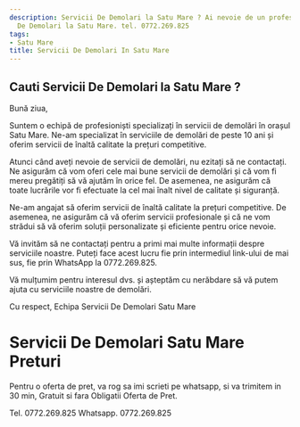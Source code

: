```yaml
---
description: Servicii De Demolari la Satu Mare ? Ai nevoie de un profesionist in Servicii
  De Demolari la Satu Mare. tel. 0772.269.825
tags:
- Satu Mare
title: Servicii De Demolari In Satu Mare
---
```



## Cauti Servicii De Demolari la Satu Mare ?

Bună ziua,

Suntem o echipă de profesioniști specializați în servicii de demolări în orașul Satu Mare. Ne-am specializat în serviciile de demolări de peste 10 ani și oferim servicii de înaltă calitate la prețuri competitive.

Atunci când aveți nevoie de servicii de demolări, nu ezitați să ne contactați. Ne asigurăm că vom oferi cele mai bune servicii de demolări și că vom fi mereu pregătiți să vă ajutăm în orice fel. De asemenea, ne asigurăm că toate lucrările vor fi efectuate la cel mai înalt nivel de calitate și siguranță.

Ne-am angajat să oferim servicii de înaltă calitate la prețuri competitive. De asemenea, ne asigurăm că vă oferim servicii profesionale și că ne vom strădui să vă oferim soluții personalizate și eficiente pentru orice nevoie.

Vă invităm să ne contactați pentru a primi mai multe informații despre serviciile noastre. Puteți face acest lucru fie prin intermediul link-ului de mai sus, fie prin WhatsApp la 0772.269.825.

Vă mulțumim pentru interesul dvs. și așteptăm cu nerăbdare să vă putem ajuta cu serviciile noastre de demolări.

Cu respect,
Echipa Servicii De Demolari Satu Mare

# Servicii De Demolari Satu Mare Preturi
Pentru o oferta de pret, va rog sa imi scrieti pe whatsapp, si va trimitem in 30 min, Gratuit si fara Obligatii Oferta de Pret.

Tel. 0772.269.825
Whatsapp. 0772.269.825